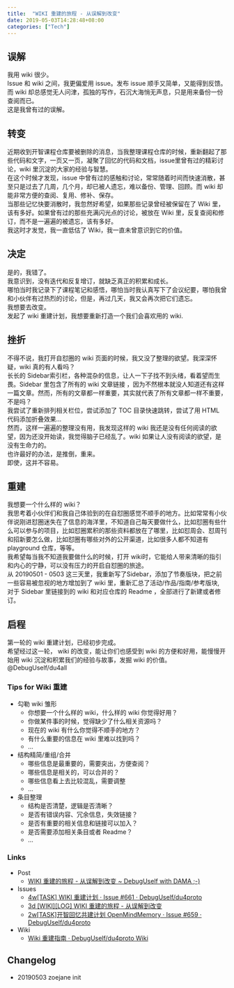 ```yaml
---
title:  "WIKI 重建的旅程 - 从误解到改变"
date: 2019-05-03T14:28:48+08:00
categories: ["Tech"]
---
```


## 误解

我用 wiki 很少。  
Issue 和 wiki 之间，我更偏爱用 issue。发布 issue 顺手又简单，又能得到反馈。而 wiki 却总感觉无人问津，孤独的写作，石沉大海悄无声息，只是用来备份一份查阅而已。  
这是我曾有过的误解。  

## 转变

近期收到开智课程仓库要被删除的消息，当我整理课程仓库的时候，重新翻起了那些代码和文字，一页又一页，凝聚了回忆的代码和文档，issue里曾有过的精彩讨论，wiki 里沉淀的大家的经验与智慧。  
在这个时候才发现，issue 中曾有过的感触和讨论，常常随着时间而快速消散，甚至只是过去了几周，几个月，却已被人遗忘，难以备份、管理、回顾。而 wiki 却能非常方便的查阅、复用、修补、保存。  
当那些记忆快要消散时，我忽然好希望，如果那些记录曾经被保留在了 Wiki 里，该有多好。如果曾有过的那些充满闪光点的讨论，被放在 Wiki 里，反复查阅和修订，而不是一遍遍的被遗忘，该有多好。  
我这时才发觉，我一直低估了 Wiki，我一直未曾意识到它的价值。   

## 决定

是的，我错了。  
我意识到，没有迭代和反复增订，就缺乏真正的积累和成长。  
哪怕当时我记录下了课程笔记和感悟，哪怕当时我认真写下了会议纪要，哪怕我曾和小伙伴有过热烈的讨论，但是，再过几天，我又会再次把它们遗忘。  
我想要去改变。  
发起了 wiki 重建计划，我想要重新打造一个我们会喜欢用的 wiki.  

## 挫折

不得不说，我打开自怼圈的 wiki 页面的时候，我又没了整理的欲望。我深深怀疑，wiki 真的有人看吗？  
长长的 Sidebar索引栏，各种混杂的信息，让人一下子找不到头绪，看着望而生畏。Sidebar 里包含了所有的 wiki 文章链接 ，因为不然根本就没人知道还有这样一篇文章。然而，所有的文章都一样重要，其实就代表了所有文章都一样不重要，不是吗？   
我尝试了重新排列相关栏位，尝试添加了 TOC 目录快速跳转，尝试了用 HTML 代码添加折叠效果…   
然而，这样一遍遍的整理没有用，我发现这样的 wiki 我还是没有任何阅读的欲望，因为还没开始读，我觉得脑子已经乱了。wiki 如果让人没有阅读的欲望，是没有生命力的。  
也许最好的办法，是推倒，重来。  
即使，这并不容易。  

## 重建

我想要一个什么样的 wiki？   
我思考着小伙伴们和我自己体验到的在自怼圈感觉不顺手的地方。比如常常有小伙伴说刚进怼圈迷失在了信息的海洋里，不知道自己每天要做什么，比如怼圈有些什么可以参与的项目，比如怼圈累积的那些资料都放在了哪里，比如怼周会、怼周刊和招新要怎么做，比如怼圈有哪些对外的公开渠道，比如很多人都不知道有 playground 仓库，等等。  
我希望每当我不知道我要做什么的时候，打开 wiki时，它能给人带来清晰的指引和内心的宁静，可以没有压力的开启自怼圈的旅途。  
从 20190501 - 0503 这三天里，我重新写了Sidebar，添加了节奏版块，把之前一些容易被忽视的地方增加到了 wiki 里，重新汇总了活动/作品/指南/参考版块, 对于 Sidebar 里链接到的 wiki 和对应仓库的 Readme ，全部进行了新建或者修订。  

## 启程

第一轮的 wiki 重建计划，已经初步完成。  
希望经过这一轮， wiki 的改变，能让你们也感受到 wiki 的方便和好用，能慢慢开始用 wiki 沉淀和积累我们的经验与故事，发掘 wiki 的价值。 @DebugUself/du4all 
 
### Tips for Wiki 重建

- 勾勒 wiki 雏形
	- 你想要一个什么样的 wiki，什么样的 wiki 你觉得好用？
	- 你做某件事的时候，觉得缺少了什么相关资源吗？
	- 现在的 wiki 有什么你觉得不顺手的地方？
	- 有什么重要的信息在 wiki 里难以找到吗？
	- …
- 结构精简/重组/合并
	- 哪些信息是最重要的，需要突出，方便查阅？
	- 哪些信息是相关的，可以合并的？
	- 哪些信息看上去比较混乱，需要调整
	- …
- 条目整理
	- 结构是否清楚，逻辑是否清晰？
	- 是否有错误内容、冗余信息，失效链接？
	- 是否有重要的相关信息和链接可以加入？
	- 是否需要添加相关条目或者 Readme？
	- …


### Links

- Post
    - [WIKI 重建的旅程 - 从误解到改变 ~ DebugUself with DAMA ;-)](https://du.101.camp/2019-05/wiki-rebuild-journey/)
- Issues
    - [4w[TASK] WIKI 重建计划 · Issue #661 · DebugUself/du4proto](https://github.com/DebugUself/du4proto/issues/661)
    - [3d [WIKI][LOG] WIKI 重建的旅程 - 从误解到改变](https://github.com/DebugUself/du4proto/issues/667)
    - [2w[TASK]开智回忆共建计划 OpenMindMemory · Issue #659 · DebugUself/du4proto](https://github.com/DebugUself/du4proto/issues/659)
- Wiki
    -  [Wiki 重建指南 · DebugUself/du4proto Wiki](https://github.com/DebugUself/du4proto/wiki/HbWikiBuild)




## Changelog

- 20190503 zoejane init